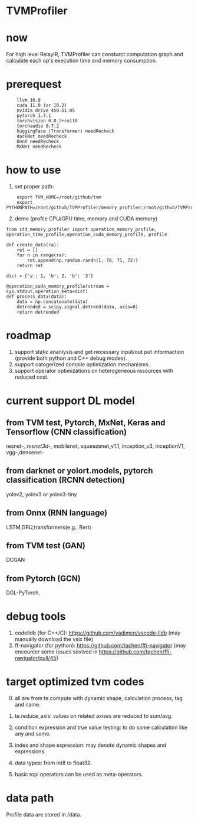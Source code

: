 # TVMProfiler

# now
For high level RelayIR, TVMProfiler can consturct computation graph and calculate each op's execution time and memory consumption.

# prerequest

```
    llvm 10.0
    cuda 11.0 (or 10.2)
    nvidia drive 450.51.05
    pytorch 1.7.1
    torchvision 0.8.2+cu110
    torchaudio 0.7.2
    huggingFace (Transformer) needRecheck
    darkNet needRecheck
    OnnX needRecheck
    MxNet needRecheck
```

# how to use

1. set proper path:

```
    export TVM_HOME=/root/github/tvm
    export PYTHONPATH=/root/github/TVMProfiler/memory_profiler:/root/github/TVMProfiler/relayIR:$TVM_HOME/python:${PYTHONPATH}
```

2. demo (profile CPU/GPU time, memory and CUDA memory)

```
from std_memory_profiler import operation_memory_profile, operation_time_profile,operation_cuda_memory_profile, profile

def create_data(ra):
    ret = []
    for n in range(ra):
        ret.append(np.random.randn(1, 70, 71, 72))
    return ret

dict = {'a': 1, 'b': 2, 'b': '3'}

@operation_cuda_memory_profile(stream = sys.stdout,operation_meta=dict)
def process_data(data):
    data = np.concatenate(data)
    detrended = scipy.signal.detrend(data, axis=0)
    return detrended
```

# roadmap

1. support static ananlysis and get necessary input/out put informaction (provide both python and C++ debug modes).
2. support catogerized compile optimization mechanisms.
3. support operator optimizations on heterogeneous resources with reduced cost.

# current support DL model

## from TVM test, Pytorch, MxNet, Keras and Tensorflow (CNN classification)

resnet-*, resnet3d-*, mobilenet, squeezenet_v1.1, inception_v3, InceptionV1, vgg-,densenet-

## from darknet or yolort.models, pytorch classification (RCNN detection)

yolov2, yolov3 or yolov3-tiny

## from Onnx (RNN language)

LSTM,GRU,transformers(e.g., Bert)

## from TVM test (GAN)

DCGAN

## from Pytorch (GCN)

DGL-PyTorch,

# debug tools

1. codelldb (for C++/C): https://github.com/vadimcn/vscode-lldb (may manually download the vsix file)
2. ff-navigator (for python): https://github.com/tqchen/ffi-navigator (may encounter some issues sovlved in https://github.com/tqchen/ffi-navigator/pull/45)

# target optimized tvm codes

0. all are from te.compute with dynamic shape, calculation process, tag and name.

1. te.reduce_axis: values on related axises are reduced to sum/avg.
2. condition expression and true value testing: to do some calculation like any and some.
3. index and shape expression: may denote dynamic shapes and expressions.
4. data types: from int8 to float32.
5. basic topi operators can be used as meta-operators.

# data path
Profile data are stored in /data.